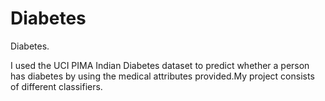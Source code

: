 # Diabetes
Diabetes.

I used the UCI PIMA Indian Diabetes dataset to predict whether a person has diabetes by using the medical attributes provided.My project consists of different classifiers.
